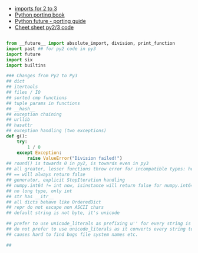 - [imports for 2 to 3](imports.md)
- [Python porting book](http://python3porting.com/)
- [Python future - porting guide](http://python-future.org/)
- [Cheet sheet py2/3 code](compatible_idioms.pdf)

```python

from __future__ import absolute_import, division, print_function
import past ## for py2 code in py3
import future
import six
import builtins

### Changes from Py2 to Py3
## dict
## itertools
## files / IO
## sorted cmp functions
## tuple params in functions
## __hash__
## exception chaining
## urllib
## hasattr
## exception handling (two exceptions)
def g():
    try:
        1 / 0
    except Exception:
        raise ValueError("Division failed!")
## round() is towards 0 in py2, is towards even in py3
## all greater, lesser functions throw error for incompatible types: hetrogenious list is not sortable.
## == will always return false
## generator, explicit StopIteration handling
## numpy.int64 != int now, isinstance will return false for numpy.int64
## no long type, only int
## str has __itr__
## all dicts behave like OrderedDict
## repr do not escape non ASCII chars
## default string is not byte, it's unicode

## prefer to use unicode_literals as prefixing u'' for every string is ugly
## do not prefer to use unicode_literals as it converts every string to unicode and
## causes hard to find bugs file system names etc.

## 
```
